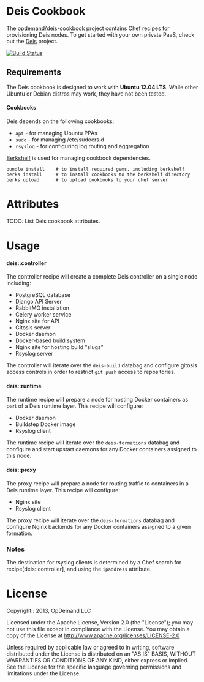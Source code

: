 # Deis Cookbook
The [opdemand/deis-cookbook](https://github.com/opdemand/deis-chef) project
contains Chef recipes for provisioning Deis nodes.
To get started with your own private PaaS, check out the
[Deis](https://github.com/opdemand/deis) project.

[![Build Status](https://travis-ci.org/opdemand/deis-cookbook.png)](https://travis-ci.org/opdemand/deis-cookbook)

## Requirements

The Deis cookbook is designed to work with **Ubuntu 12.04 LTS**.  While other Ubuntu or Debian distros may work, they have not been tested.

#### Cookbooks

Deis depends on the following cookbooks:

- `apt` - for managing Ubuntu PPAs
- `sudo` - for managing /etc/sudoers.d
- `rsyslog` - for configuring log routing and aggregation

[Berkshelf](http://berkshelf.com) is used for managing cookbook dependencies.

    bundle install    # to install required gems, including berkshelf
    berks install     # to install cookbooks to the berkshelf directory
    berks upload      # to upload cookbooks to your chef server

# Attributes
TODO: List Deis cookbook attributes.

# Usage

#### deis::controller
The controller recipe will create a complete Deis controller on a single node including:

 * PostgreSQL database
 * Django API Server
 * RabbitMQ installation
 * Celery worker service
 * Nginx site for API
 * Gitosis server
 * Docker daemon
 * Docker-based build system
 * Nginx site for hosting build "slugs"
 * Rsyslog server

The controller will iterate over the `deis-build` databag and configure gitosis access controls in order to restrict `git push` access to repositories.

#### deis::runtime
The runtime recipe will prepare a node for hosting Docker containers as part of a Deis runtime layer.  This recipe will configure:

 * Docker daemon
 * Buildstep Docker image
 * Rsyslog client

The runtime recipe will iterate over the `deis-formations` databag and configure and start upstart daemons for any Docker containers assigned to this node.

#### deis::proxy
The proxy recipe will prepare a node for routing traffic to containers in a Deis runtime layer.  This recipe will configure:

 * Nginx site
 * Rsyslog client

The proxy recipe will iterate over the `deis-formations` databag and configure Nginx backends for any Docker containers assigned to a given formation.

### Notes

The destination for rsyslog clients is determined by a Chef search for recipe[deis::controller], and using the `ipaddress` attribute.

# License

Copyright:: 2013, OpDemand LLC

Licensed under the Apache License, Version 2.0 (the "License"); you may not use this file except in compliance with the License. You may obtain a copy of the License at <http://www.apache.org/licenses/LICENSE-2.0>

Unless required by applicable law or agreed to in writing, software distributed under the License is distributed on an "AS IS" BASIS, WITHOUT WARRANTIES OR CONDITIONS OF ANY KIND, either express or implied. See the License for the specific language governing permissions and limitations under the License.

